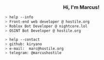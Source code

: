 <h3 align="center">Hi, I'm Marcus!</h3> 
<a href="https://github.com/kiryano"></a>

````bash
> help --info
> Front-end web developer @ hostile.org
> Roblox Bot Developer @ nightcore.lol
> OSINT Bot Developer @ hostile.org
````

````bash
> help --contact
> github: kiryano
> e-mail:  marc@hostile.org
> telegram: @marcushostile
````
